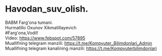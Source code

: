 # Havodan_suv_olish.                              
BABM Farg'ona tumani.                                                   
Hurmatillo Oxunov Xikmatillayevich                              
#Farg'ona,Vodil!                                                        
Video:  https://www.febspot.com/57895                                                
Muallifning telegram manzili:   https://t.me/Kompyuter_Bilimdonlari_Admin                                        
Muallifning telegram kanalining manzili:   https://t.me/Kompyuterbilimdonlari                           
